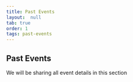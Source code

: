 ```yaml
---
title: Past Events
layout:  null
tab: true
order: 1
tags: past-events
---
```


## Past Events

We will be sharing all event details in this section
